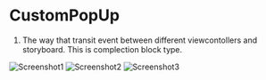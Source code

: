 # CustomPopUp

1. The way that transit event between different viewcontollers and storyboard. This is complection block type.

![Screenshot1](https://github.com/iOS-Xcode/TabBarController_StoryBoard/tree/main/TabBarController_StoryBoard/screenshot1.png?raw=true "screenshot1")
![Screenshot2](https://github.com/iOS-Xcode/TabBarController_StoryBoard/tree/main/TabBarController_StoryBoard/screenshot2.png?raw=true "screenshot2")
![Screenshot3](https://github.com/iOS-Xcode/TabBarController_StoryBoard/tree/main/TabBarController_StoryBoard/screenshot3.png?raw=true "screenshot3")
